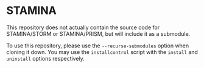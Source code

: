 # STAMINA

This repository does not actually contain the source code for STAMINA/STORM or STAMINA/PRISM, but will include it as a submodule.

To use this repository, please use the `--recurse-submodules` option when cloning it down. You may use the `installcontrol` script with the `install` and `uninstall` options respectively.
